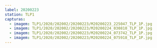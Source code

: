 ```yaml
---
label: 20200223
station: TLP1
capturas:
  - imagem: TLP1/2020/202002/20200223/M20200223_225047_TLP_1P.jpg
  - imagem: TLP1/2020/202002/20200223/M20200224_030810_TLP_1P.jpg
  - imagem: TLP1/2020/202002/20200223/M20200224_073742_TLP_1P.jpg
  - imagem: TLP1/2020/202002/20200223/M20200224_075918_TLP_1P.jpg
---
```

